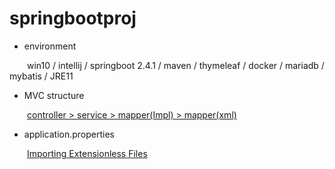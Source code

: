 # springbootproj

- environment

&emsp;&emsp;win10 / intellij / springboot 2.4.1 / maven / thymeleaf / docker / mariadb / mybatis / JRE11

- MVC structure

&emsp;&emsp;<a href='https://twofootdog.github.io/Spring-DAO%EC%99%80-Mapper%EC%9D%98-%EC%B0%A8%EC%9D%B4%EC%A0%90/'>controller > service > mapper(Impl) > mapper(xml)</a>

- application.properties

&emsp;&emsp;<a href='https://docs.spring.io/spring-boot/docs/current/reference/html/spring-boot-features.html#importing-extensionless-files'>Importing Extensionless Files</a>
